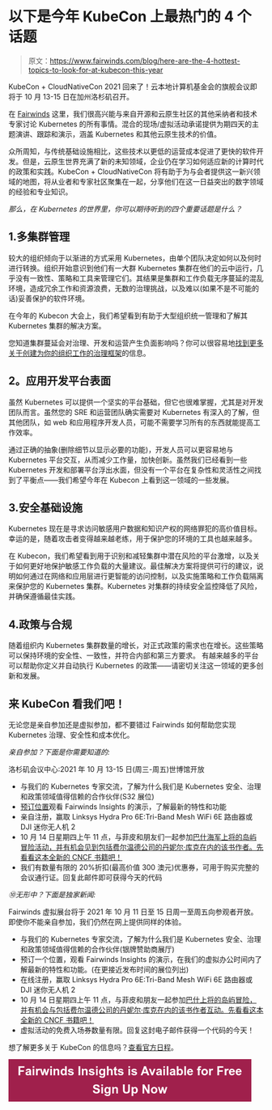 # 以下是今年 KubeCon 上最热门的 4 个话题

> 原文：<https://www.fairwinds.com/blog/here-are-the-4-hottest-topics-to-look-for-at-kubecon-this-year>

 KubeCon + CloudNativeCon 2021 回来了！云本地计算机基金会的旗舰会议即将于 10 月 13-15 日在加州洛杉矶召开。

在 [Fairwinds](https://www.fairwinds.com/) 这里，我们很高兴能与来自开源和云原生社区的其他采纳者和技术专家讨论 Kubernetes 的所有事情。混合的现场/虚拟活动承诺提供为期四天的主题演讲、跟踪和演示，涵盖 Kubernetes 和其他云原生技术的价值。

众所周知，与传统基础设施相比，这些技术以更低的运营成本促进了更快的软件开发。但是，云原生世界充满了新的未知领域，企业仍在学习如何适应新的计算时代的政策和实践。KubeCon + CloudNativeCon 将有助于为与会者提供这一新兴领域的地图，将从业者和专家社区聚集在一起，分享他们在这一日益突出的数字领域的经验和专业知识。

*那么，在 Kubernetes 的世界里，你可以期待听到的四个重要话题是什么？*

## 1.多集群管理

较大的组织倾向于以渐进的方式采用 Kubernetes，由单个团队决定如何以及何时进行转换。组织开始意识到他们有一大群 Kubernetes 集群在他们的云中运行，几乎没有一致性、策略和工具来管理它们。其结果是集群和工作负载无序蔓延的混乱环境，造成冗余工作和资源浪费，无数的治理挑战，以及难以(如果不是不可能的话)妥善保护的软件环境。

在今年的 Kubecon 大会上，我们希望看到有助于大型组织统一管理和了解其 Kubernetes 集群的解决方案。

您知道集群蔓延会对治理、开发和运营产生负面影响吗？你可以很容易地[找到更多关于创建为你的组织工作的治理框架](/insights)的信息。

## 2。应用开发平台表面

虽然 Kubernetes 可以提供一个坚实的平台基础，但它也很难掌握，尤其是对开发团队而言。虽然您的 SRE 和运营团队确实需要对 Kubernetes 有深入的了解，但其他团队，如 web 和应用程序开发人员，可能不需要学习所有的东西就能提高工作效率。

通过正确的抽象(删除细节以显示必要的功能)，开发人员可以更容易地与 Kubernetes 平台交互，从而减少工作量，加快创新。虽然我们已经看到一些 Kubernetes 开发和部署平台浮出水面，但没有一个平台在复杂性和灵活性之间找到了平衡点——我们希望今年在 Kubecon 上看到这一领域的一些发展。

## 3.安全基础设施

Kubernetes 现在是寻求访问敏感用户数据和知识产权的网络罪犯的高价值目标。幸运的是，随着攻击者变得越来越老练，用于保护您的环境的工具也越来越多。

在 Kubecon，我们希望看到用于识别和减轻集群中潜在风险的平台激增，以及关于如何更好地保护敏感工作负载的大量建议。最佳解决方案将提供可行的建议，说明如何通过在网络和应用层进行更智能的访问控制，以及实施策略和工作负载隔离来保护您的 Kubernetes 集群。Kubernetes 对集群的持续安全监控降低了风险，并确保遵循最佳实践。

## 4.政策与合规

随着组织内 Kubernetes 集群数量的增长，对正式政策的需求也在增长。这些策略可以保持环境的安全性、一致性，并符合内部和第三方要求。 有越来越多的平台可以帮助你定义并自动执行 Kubernetes 的政策——请密切关注这一领域的更多创新和发展。

## 来 KubeCon 看我们吧！

无论您是亲自参加还是虚拟参加，都不要错过 Fairwinds 如何帮助您实现 Kubernetes 治理、安全性和成本优化。

*亲自参加？下面是你需要知道的:*

洛杉矶会议中心:2021 年 10 月 13-15 日(周三-周五)世博馆开放

*   与我们的 Kubernetes 专家交流，了解为什么我们是 Kubernetes 安全、治理和政策领域值得信赖的合作伙伴(S32 展位)
*   [预订位置](https://i9.t.hubspotemail.net/e2t/tc/VVM17b8PyX3VW62B4Lt8LjGDkW4125np4qjT1rN28qGwB3lGn5V1-WJV7CgWshW962vFp5bWNrXN7lnlRrhC9r3W5Vn1326vWbVJW8Szvr-34V6t1W629Rjs64qDgcW2jJ7266RGB9QW3RrkNB2ykdypW7XXx5K7myc_2W7TN4BJ1FNHpqW4S6f3K3G169CW7WjR2r3zjK1kW5_vkDf4D_gH1W9bKtpg52GmGRW66htDg1xxZrNW2NWfZ_5t4zNqW5KxLg3472FrWW3-VSMb1D0Z3xW7wf_7x686l8YW8yr2L25S0CC1W1ypbTB8gzmHhN4VmK3KB9qMJW2W9k-T3y-vl5W5sKv7Z9ffgyHW3rFhCk49sYFk3dhc1?utm_campaign=Kubernetes%20Clinics&utm_source=hs_email&utm_medium=email&_hsenc=p2ANqtz-8C61hRLqKQLsGoG2tebh2K20WBX2XcrH6ktHYhtylT6WZXWZ7_-xc1Twg2_Ty5loGhdNvz)观看 Fairwinds Insights 的演示，了解最新的特性和功能
*   亲自注册，赢取 Linksys Hydra Pro 6E:Tri-Band Mesh WiFi 6E 路由器或 DJI 迷你无人机 2
*   10 月 14 日星期四上午 11 点，与菲皮和朋友们一起参加[巴什海军上将的岛屿冒险活动，并有机会见到包括费尔温德公司的丹妮尔·库克在内的该书作者。先看看这本全新的 CNCF 书籍吧！](https://sched.co/n5ob?utm_campaign=Kubernetes%20Clinics&utm_source=hs_email&utm_medium=email&_hsenc=p2ANqtz-8C61hRLqKQLsGoG2tebh2K20WBX2XcrH6ktHYhtylT6WZXWZ7_-xc1Twg2_Ty5loGhdNvz)
*   我们有数量有限的 20%折扣(最高价值 300 澳元)优惠券，可用于购买完整的会议通行证。回复此邮件即可获得今天的代码

*⑩无形中？下面是独家新闻:*

Fairwinds 虚拟展台将于 2021 年 10 月 11 日至 15 日周一至周五向参观者开放。即使你不能亲自参加，我们仍然在网上提供同样的体验。

*   与我们的 Kubernetes 专家交流，了解为什么我们是 Kubernetes 安全、治理和政策领域值得信赖的合作伙伴(银牌赞助商展厅)
*   预订一个位置，观看 Fairwinds Insights 的演示，在我们的虚拟办公时间内了解最新的特性和功能。(在更接近发布时间的展位列出)
*   在线注册，赢取 Linksys Hydra Pro 6E:Tri-Band Mesh WiFi 6E 路由器或 DJI 迷你无人机 2
*   10 月 14 日星期四上午 11 点，与菲皮和朋友一起参加[巴什上将的岛屿冒险，并有机会与包括费尔温德公司的丹妮尔·库克在内的该书作者互动。先看看这本全新的 CNCF 书籍吧！](https://sched.co/n5ob?utm_campaign=Kubernetes%20Clinics&utm_source=hs_email&utm_medium=email&_hsenc=p2ANqtz-8C61hRLqKQLsGoG2tebh2K20WBX2XcrH6ktHYhtylT6WZXWZ7_-xc1Twg2_Ty5loGhdNvz)
*   虚拟活动的免费入场券数量有限。回复这封电子邮件获得一个代码的今天！

想了解更多关于 KubeCon 的信息吗？[查看官方日程](https://kccncna20.sched.com/)。

[![Fairwinds Insights is Available for Free Sign Up Now](img/90e93a941f22f2087c3a229a91ea6c10.png)](https://cta-redirect.hubspot.com/cta/redirect/2184645/d329e036-9905-4715-85b8-31a98b50623c)